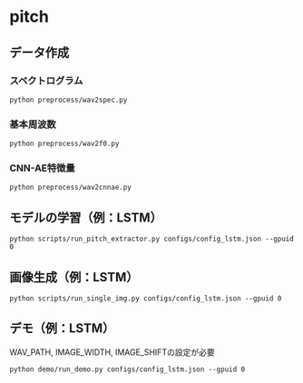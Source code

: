 # pitch

## データ作成
### スペクトログラム
```
python preprocess/wav2spec.py
```
### 基本周波数
```
python preprocess/wav2f0.py
```
### CNN-AE特徴量
```
python preprocess/wav2cnnae.py
```

## モデルの学習（例：LSTM）
```
python scripts/run_pitch_extractor.py configs/config_lstm.json --gpuid 0
```

## 画像生成（例：LSTM）
```
python scripts/run_single_img.py configs/config_lstm.json --gpuid 0
```

## デモ（例：LSTM）
WAV_PATH, IMAGE_WIDTH, IMAGE_SHIFTの設定が必要
```
python demo/run_demo.py configs/config_lstm.json --gpuid 0
```